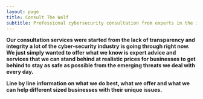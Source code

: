```yaml
---
layout: page
title: Consult The Wolf
subtitle: Professional cybersecurity consultation from experts in the industry.
---
```



**Our consultation services were started from the lack of transparency and integrity a lot of the cyber-security industry is going through right now. We just simply wanted to offer what we know is expert advice and services that we can stand
behind at realistic prices for businesses to get behind to stay as safe as possible from the emerging threats we deal with every day.**

**Line by line information on what we do best, what we offer and what we can help different sized businesses with their unique issues.**